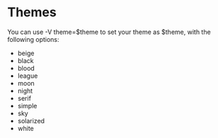 # Themes

You can use -V theme=$theme to set your theme as $theme, with the following options:

* beige
* black
* blood
* league
* moon
* night
* serif
* simple
* sky
* solarized
* white


